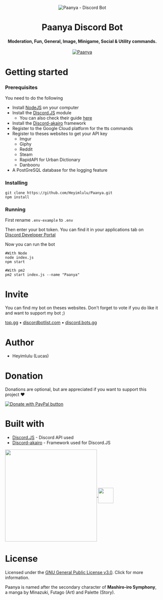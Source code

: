 <p align="center">
  <img style="max-width:100%;" src="https://i.imgur.com/zOl84re.jpeg" alt="Paanya - Discord Bot" />
</p>

<h1 align="center">
  Paanya Discord Bot
</h1>

<h4 align="center">
  Moderation, Fun, General, Image, Minigame, Social & Utility commands.
</h4>

<div align="center">
  <a href="https://top.gg/bot/829230505123119164">
    <img src="https://top.gg/api/widget/829230505123119164.svg" alt="Paanya" />
  </a>
</div>

# Getting started

### Prerequisites

You need to do the following
- Install [NodeJS](https://nodejs.org/) on your computer
- Install the [Discord.JS](https://discord.js.org) module
  - You can also check their guide [here](https://discordjs.guide/)
- Install the [Discord-akairo](https://discord-akairo.github.io/) framework
- Register to the Google Cloud platform for the tts commands
- Register to theses websites to get your API key 
  - Imgur 
  - Giphy
  - Reddit 
  - Steam
  - RapidAPI for Urban Dictionary
  - Danbooru
- A PostGreSQL database for the logging feature

### Installing

```
git clone https://github.com/Heyimlulu/Paanya.git
npm install
```

### Running

First rename ``.env-example`` to ``.env``

Then enter your bot token. You can find it in your applications tab on [Discord Developer Portal](https://discord.com/developers/applications)

Now you can run the bot

```
#With Node
node index.js
npm start

#With pm2
pm2 start index.js --name "Paanya"
```

# Invite

You can find my bot on theses websites. Don't forget to vote if you do like it and want to support my bot ;)

[top.gg](https://top.gg/bot/829230505123119164) • [discordbotlist.com](https://discordbotlist.com/bots/paanya) • [discord.bots.gg](https://discord.bots.gg/bots/829230505123119164)

# Author

- Heyimlulu (Lucas)

# Donation

Donations are optional, but are appreciated if you want to support this project ❤

<a href="https://www.paypal.com/donate?hosted_button_id=FLJ8V26SHZDKS&source=url">
  <img src="https://www.paypalobjects.com/en_US/CH/i/btn/btn_donateCC_LG.gif" alt="Donate with PayPal button" />
</a>

# Built with

- [Discord.JS](https://discord.js.org/#/) - Discord API used
- [Discord-akairo](https://discord-akairo.github.io/#/) - Framework used for Discord.JS

<a href="https://github.com/Heyimlulu/Paanya">
  <img height="300px" align="center" src="https://upload.wikimedia.org/wikipedia/commons/thumb/1/1a/JetBrains_Logo_2016.svg/1200px-JetBrains_Logo_2016.svg.png">
</a>
<a href="https://github.com/Heyimlulu/Paanya">
  <img height="50px" align="center" src="https://cdn.worldvectorlogo.com/logos/intellijidea.svg">
</a>

# License

Licensed under the [GNU General Public License v3.0](https://github.com/Heyimlulu/Paanya/blob/main/LICENSE). Click for more information.

Paanya is named after the secondary character of **Mashiro-iro Symphony**, a manga by Minazuki, Futago (Art) and Palette (Story).
